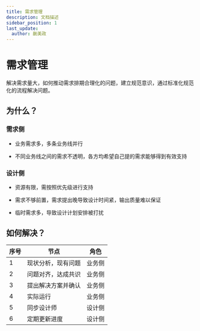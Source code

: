 ```yaml
---
title: 需求管理
description: 文档描述
sidebar_position: 1
last_update:
  author: 蒯美政
---
```


# 需求管理

解决需求量大，如何推动需求排期合理化的问题，建立规范意识，通过标准化规范化的流程解决问题。

## 为什么？

### 需求侧

- 业务需求多，多条业务线并行

- 不同业务线之间的需求不透明，各方均希望自己提的需求能够得到有效支持

### 设计侧

- 资源有限，需按照优先级进行支持

- 需求不够前置，需求提出晚导致设计时间紧，输出质量难以保证

- 临时需求多，导致设计计划安排被打扰

## 如何解决？

| 序号 | 节点               | 角色   |
| ---- | ------------------ | ------ |
| 1    | 现状分析，现有问题 | 业务侧 |
| 2    | 问题对齐，达成共识 | 业务侧 |
| 3    | 提出解决方案并确认 | 业务侧 |
| 4    | 实际运行           | 业务侧 |
| 5    | 同步设计师         | 设计侧 |
| 6    | 定期更新进度       | 设计侧 |

